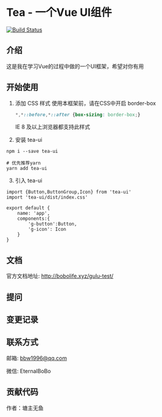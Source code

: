 # Tea - 一个Vue UI组件
[![Build Status](https://travis-ci.org/BOBOlife/gulu-test.svg?branch=master)](https://travis-ci.org/BOBOlife/gulu-test)
## 介绍
这是我在学习Vue的过程中做的一个UI框架，希望对你有用
## 开始使用

1. 添加 CSS 样式
   使用本框架前，请在CSS中开启 border-box
   
   ```css
   *,*::before,*::after {box-sizing: border-box;}
   ```
   IE 8 及以上浏览器都支持此样式

2. 安装 tea-ui
```
npm i --save tea-ui
```
```
# 优先推荐yarn  
yarn add tea-ui
```

3.  引入 tea-ui
```
import {Button,ButtonGroup,Icon} from 'tea-ui'
import 'tea-ui/dist/index.css'

export default {
    name: 'app',
    components:{
        'g-button':Button,
        'g-icon': Icon
    }
}
```


## 文档

官方文档地址:
http://bobolife.xyz/gulu-test/

## 提问

## 变更记录

## 联系方式

邮箱: bbw1996@qq.com

微信: EternalBoBo

## 贡献代码

作者：塘主无鱼

